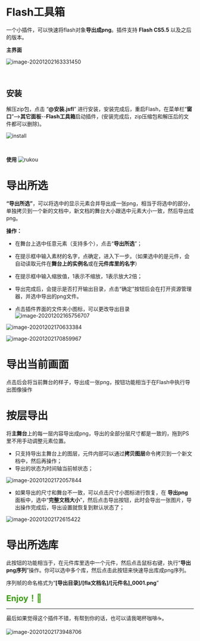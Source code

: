 # Flash工具箱
一个小插件，可以快速将flash对象**导出成png**。插件支持 **Flash CS5.5** 以及之后的版本。

**主界面**

![image-20201202163331450](assets/image-20201202163331450.png)

<br/>

## 安装

解压zip包，点击 “**@安装.jsfl**” 进行安装，安装完成后，重启Flash，在菜单栏“**窗口**”-->**其它面板**--**Flash工具箱**启动插件，(安装完成后，zip压缩包和解压后的文件都可以删除)。

![install](./assets/install.png)

<br/>

**使用**
![rukou](./assets/rukou.png)
<br/>



# 导出所选

**“导出所选”**，可以将选中的显示元素合并导出成一张png，相当于将选中的部分，单独拷贝到一个新的文档中，新文档的舞台大小跟选中元素大小一致，然后导出成png。



**操作：**

- 在舞台上选中任意元素（支持多个），点击“**导出所选**”；

- 在提示框中输入素材的名字，点确定，进入下一步。（如果选中的是元件，会自动读取元件在**舞台上的实例名**或在**元件库里的名字**）

- 在提示框中输入缩放值，1表示不缩放，1表示放大2倍；

- 导出完成后，会提示是否打开输出目录，点击“确定”按钮后会在打开资源管理器，并选中导出的png文件。

- 点击插件界面的文件夹小图标，可以更改导出目录![image-20201202165756707](assets/image-20201202165756707.png)

  

![image-20201202170633384](assets/image-20201202170633384.png)



![image-20201202170859967](assets/image-20201202170859967.png)



# 导出当前画面

点击后会将当前舞台的样子，导出成一张png，按钮功能相当于在Flash中执行导出图像操作



# 按层导出

将**主舞台**上的每一层内容导出成png，导出的全部分层尺寸都是一致的，拖到PS里不用手动调整元素位置。

- 只支持导出主舞台上的图层，元件内部可以通过**拷贝图层**命令拷贝到一个新文档中，然后再操作；
- 导出的状态为时间轴当前帧状态；

![image-20201202172057844](assets/image-20201202172057844.png)

- 如果导出的尺寸和舞台不一致，可以点击尺寸小图标进行恢复，在 **导出png** 面板中，选中“**完整文档大小**”，然后点击导出按钮，此时会导出一张图片，导出操作完成后，导出设置就恢复到默认状态了；

![image-20201202172615422](assets/image-20201202172615422.png)



# 导出所选库

此按钮的功能相当于，在元件库里选中一个元件，然后点击鼠标右键，执行“**导出png序列**”操作。你可以选中多个库，然后点击此按钮来快速导出库成png序列。

序列帧的命名格式为“**[导出目录]/[fla文档名]/[元件名]_0001.png**”







<strong><span style="color: #389E0D;font-size: 22px;">Enjoy！👻</span></strong>

* * *

最后如果觉得这个插件不错，有帮到你的话，也可以请我喝杯咖啡☕️。

![image-20201202173948706](assets/image-20201202173948706.png)